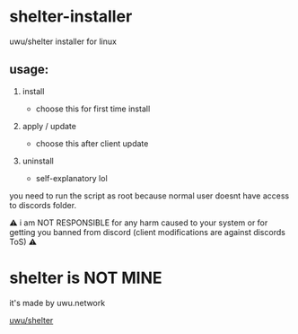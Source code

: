 # shelter-installer
uwu/shelter installer for linux

## usage:
1) install
    - choose this for first time install

2) apply / update
    - choose this after client update

3) uninstall
    - self-explanatory lol

you need to run the script as root because normal user doesnt have access to discords folder.

⚠️ i am NOT RESPONSIBLE for any harm caused to your system or for getting you banned from discord (client modifications are against discords ToS) ⚠️

# shelter is NOT MINE
it's made by uwu.network

[uwu/shelter](https://github.com/uwu/shelter)